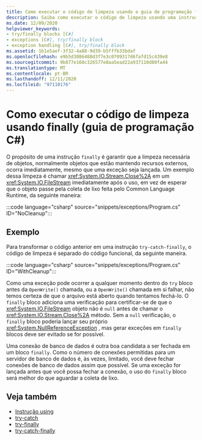 ```yaml
---
title: Como executar o código de limpeza usando o guia de programação finally-C#
description: Saiba como executar o código de limpeza usando uma instrução ' Finally '. As instruções finally garantem que qualquer limpeza necessária de objetos ocorra imediatamente.
ms.date: 12/09/2020
helpviewer_keywords:
- try/finally blocks [C#]
- exceptions [C#], try/finally block
- exception handling [C#], try/finally block
ms.assetid: 1b1e5aef-3f32-4a88-9d39-b5fffb33bdaf
ms.openlocfilehash: e9b5d3086488d3f7e3c0709317d6fafd15c439e8
ms.sourcegitcommit: 9b877e160c326577e8aa5ead22a937110d80fa44
ms.translationtype: MT
ms.contentlocale: pt-BR
ms.lasthandoff: 12/11/2020
ms.locfileid: "97110176"
---
```

# <a name="how-to-execute-cleanup-code-using-finally-c-programming-guide"></a>Como executar o código de limpeza usando finally (guia de programação C#)

O propósito de uma instrução `finally` é garantir que a limpeza necessária de objetos, normalmente objetos que estão mantendo recursos externos, ocorra imediatamente, mesmo que uma exceção seja lançada. Um exemplo dessa limpeza é chamar <xref:System.IO.Stream.Close%2A> em um <xref:System.IO.FileStream> imediatamente após o uso, em vez de esperar que o objeto passe pela coleta de lixo feita pelo Common Language Runtime, da seguinte maneira:

:::code language="csharp" source="snippets/exceptions/Program.cs" ID="NoCleanup":::

## <a name="example"></a>Exemplo

Para transformar o código anterior em uma instrução `try-catch-finally`, o código de limpeza é separado do código funcional, da seguinte maneira.

:::code language="csharp" source="snippets/exceptions/Program.cs" ID="WithCleanup":::

Como uma exceção pode ocorrer a qualquer momento dentro do `try` bloco antes da `OpenWrite()` chamada, ou a `OpenWrite()` chamada em si falhar, não temos certeza de que o arquivo está aberto quando tentamos fechá-lo. O `finally` bloco adiciona uma verificação para certificar-se de que o <xref:System.IO.FileStream> objeto não é `null` antes de chamar o <xref:System.IO.Stream.Close%2A> método. Sem a `null` verificação, o `finally` bloco poderia lançar seu próprio <xref:System.NullReferenceException> , mas gerar exceções em `finally` blocos deve ser evitado se for possível.

Uma conexão de banco de dados é outra boa candidata a ser fechada em um bloco `finally`. Como o número de conexões permitidas para um servidor de banco de dados é, às vezes, limitado, você deve fechar conexões de banco de dados assim que possível. Se uma exceção for lançada antes que você possa fechar a conexão, o uso do `finally` bloco será melhor do que aguardar a coleta de lixo.

## <a name="see-also"></a>Veja também

- [Instrução using](../../language-reference/keywords/using-statement.md)
- [try-catch](../../language-reference/keywords/try-catch.md)
- [try-finally](../../language-reference/keywords/try-finally.md)
- [try-catch-finally](../../language-reference/keywords/try-catch-finally.md)
